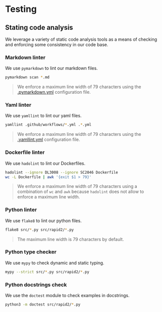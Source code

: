 # Testing

## Stating code analysis

We leverage a variety of static code analysis tools as a means of checking and
enforcing some consistency in our code base.

### Markdown linter

We use `pymarkdown` to lint our markdown files.

```bash
pymarkdown scan *.md
```

> We enforce a maximum line width of 79 characters using the
> [.pymarkdown.yml][URL_CFG_MD]
> configuration file.

### Yaml linter

We use `yamllint` to lint our yaml files.

```bash
yamllint .github/workflows/*.yml .*.yml
```

> We enforce a maximum line width of 79 characters using the
> [.yamllint.yml][URL_CFG_YM]
> configuration file.

### Dockerfile linter

We use `hadolint` to lint our Dockerfiles.

```bash
hadolint --ignore DL3008 --ignore SC2046 Dockerfile
wc -L Dockerfile | awk '{exit $1 > 79}'
```

> We enforce a maximum line width of 79 characters using a combination of `wc`
> and `awk` because `hadolint` does not allow to enforce a maximum line width.

### Python linter

We use `flake8` to lint our python files.

```bash
flake8 src/*.py src/rapid2/*.py
```

> The maximum line width is 79 characters by default.

### Python type checker

We use `mypy` to check dynamic and static typing.

```bash
mypy --strict src/*.py src/rapid2/*.py
```

### Python docstrings check

We use the `doctest` module to check examples in docstrings.

```bash
python3 -m doctest src/rapid2/*.py
```

[URL_CFG_MD]: https://github.com/c-h-david/rapid2/blob/main/.pymarkdown.yml
[URL_CFG_YM]: https://github.com/c-h-david/rapid2/blob/main/.yamllint.yml
